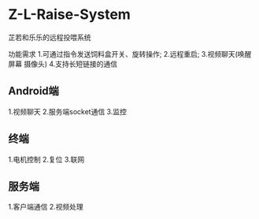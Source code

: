 # Z-L-Raise-System
芷若和乐乐的远程投喂系统

功能需求
1.可通过指令发送饲料盒开关、旋转操作;
2.远程重启;
3.视频聊天(唤醒屏幕 摄像头)
4.支持长短链接的通信

## Android端
1.视频聊天
2.服务端socket通信
3.监控

## 终端
1.电机控制
2.复位
3.联网

## 服务端
1.客户端通信
2.视频处理
